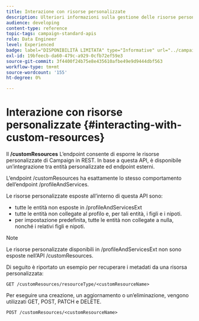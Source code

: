 ```yaml
---
title: Interazione con risorse personalizzate
description: Ulteriori informazioni sulla gestione delle risorse personalizzate con API/
audience: developing
content-type: reference
topic-tags: campaign-standard-apis
role: Data Engineer
level: Experienced
badge: label="DISPONIBILITÀ LIMITATA" type="Informative" url="../campaign-standard-migration-home.md" tooltip="Limitato agli utenti Campaign Standard migrati"
exl-id: 19bfeecb-da60-479c-a929-0cfb72ef59e3
source-git-commit: 3f4400f24b75e8e435610afbe49e9d9444dbf563
workflow-type: tm+mt
source-wordcount: '155'
ht-degree: 0%

---
```


# Interazione con risorse personalizzate {#interacting-with-custom-resources}

Il **/customResources** L’endpoint consente di esporre le risorse personalizzate di Campaign in REST. In base a questa API, è disponibile un’integrazione tra entità personalizzate ed endpoint esterni.

L’endpoint /customResources ha esattamente lo stesso comportamento dell’endpoint /profileAndServices.

Le risorse personalizzate esposte all’interno di questa API sono:

* tutte le entità non esposte in /profileAndServicesExt
* tutte le entità non collegate al profilo e, per tali entità, i figli e i nipoti.
* per impostazione predefinita, tutte le entità non collegate a nulla, nonché i relativi figli e nipoti.

>[!NOTE]
>Le risorse personalizzate disponibili in /profileAndServicesExt non sono esposte nell’API /customResources.


Di seguito è riportato un esempio per recuperare i metadati da una risorsa personalizzata:

```
GET /customResources/resourceType/<customResourceName>
```

Per eseguire una creazione, un aggiornamento o un’eliminazione, vengono utilizzati GET, POST, PATCH e DELETE.

```
POST /customResources/<customResourceName>
```
